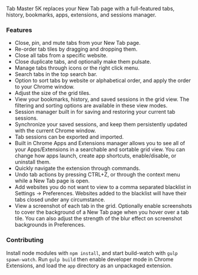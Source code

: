 Tab Master 5K replaces your New Tab page with a full-featured tabs, history, bookmarks, apps, extensions, and sessions manager.

### Features
- Close, pin, and mute tabs from your New Tab page.
- Re-order tab tiles by dragging and dropping them.
- Close all tabs from a specific website.
- Close duplicate tabs, and optionally make them pulsate.
- Manage tabs through icons or the right click menu.
- Search tabs in the top search bar.
- Option to sort tabs by website or alphabetical order, and apply the order to your Chrome window.
- Adjust the size of the grid tiles.
- View your bookmarks, history, and saved sessions in the grid view. The filtering and sorting options are available in these view modes.
- Session manager built in for saving and restoring your current tab sessions.
- Synchronize your saved sessions, and keep them persistently updated with the current Chrome window.
- Tab sessions can be exported and imported.
- Built in Chrome Apps and Extensions manager allows you to see all of your Apps/Extensions in a searchable and sortable grid view. You can change how apps launch, create app shortcuts, enable/disable, or uninstall them.
- Quickly navigate the extension through commands.
- Undo tab actions by pressing CTRL+Z, or through the context menu while a New Tab page is open.
- Add websites you do not want to view to a comma separated blacklist in Settings -> Preferences. Websites added to the blacklist will have their tabs closed under any circumstance.
- View a screenshot of each tab in the grid. Optionally enable screenshots to cover the background of a New Tab page when you hover over a tab tile. You can also adjust the strength of the blur effect on screenshot backgrounds in Preferences.

### Contributing
Install node modules with ```npm install```, and start build-watch with ```gulp spawn-watch```.
Run ```gulp build``` then enable developer mode in Chrome Extensions, and load the ```app``` directory as an unpackaged extension.
